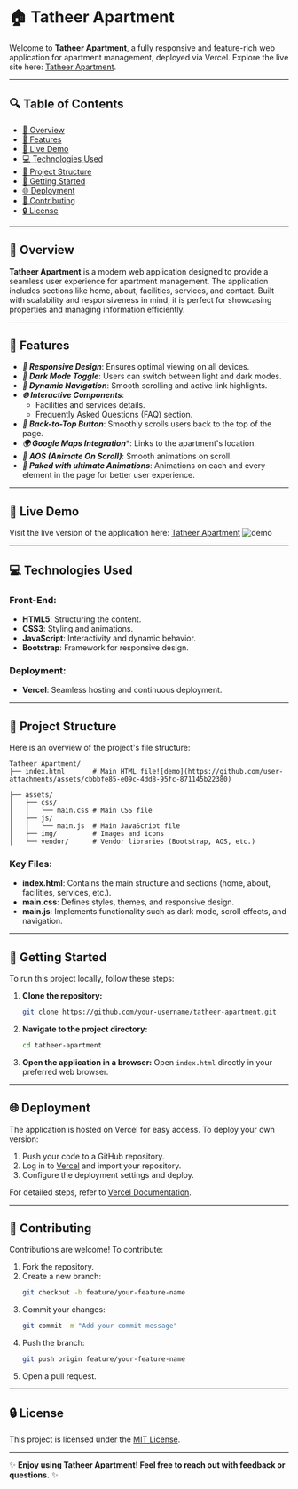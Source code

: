 # 🏠 Tatheer Apartment

Welcome to **Tatheer Apartment**, a fully responsive and feature-rich web application for apartment management, deployed via Vercel. Explore the live site here: [Tatheer Apartment](https://tatheer-apartment.vercel.app/).

---

## 🔍 Table of Contents

- [🔄 Overview](#overview)
- [🛶 Features](#features)
- [🔄 Live Demo](#live-demo)
- [💻 Technologies Used](#technologies-used)
- [📁 Project Structure](#project-structure)
- [🚀 Getting Started](#getting-started)
- [🌐 Deployment](#deployment)
- [💪 Contributing](#contributing)
- [🔒 License](#license)

---

## 🔄 Overview

**Tatheer Apartment** is a modern web application designed to provide a seamless user experience for apartment management. The application includes sections like home, about, facilities, services, and contact. Built with scalability and responsiveness in mind, it is perfect for showcasing properties and managing information efficiently.

---

## 🛶 Features

- ***🔧 Responsive Design***: Ensures optimal viewing on all devices.
- ***🌌 Dark Mode Toggle***: Users can switch between light and dark modes.
- ***🔄 Dynamic Navigation***: Smooth scrolling and active link highlights.
- ***🌐 Interactive Components***:
  - Facilities and services details.
  - Frequently Asked Questions (FAQ) section.
- ***🔽 Back-to-Top Button***: Smoothly scrolls users back to the top of the page.
- ***🌍 Google Maps Integration****: Links to the apartment's location.
- ***📱 AOS (Animate On Scroll)***: Smooth animations on scroll.
- ***💨 Paked with ultimate Animations***: Animations on each and every element in the page for better user experience.

---

## 🔄 Live Demo

Visit the live version of the application here: [Tatheer Apartment](https://tatheer-apartment.vercel.app/)
![demo](https://github.com/user-attachments/assets/31a25d76-fdab-47d0-9c1f-084440927048)

---

## 💻 Technologies Used

### Front-End:
- **HTML5**: Structuring the content.
- **CSS3**: Styling and animations.
- **JavaScript**: Interactivity and dynamic behavior.
- **Bootstrap**: Framework for responsive design.

### Deployment:
- **Vercel**: Seamless hosting and continuous deployment.
---

## 📁 Project Structure

Here is an overview of the project's file structure:

```plaintext
Tatheer Apartment/
├── index.html       # Main HTML file![demo](https://github.com/user-attachments/assets/cbbbfe85-e09c-4dd8-95fc-871145b22380)

├── assets/
│   ├── css/
│   │   └── main.css # Main CSS file
│   ├── js/
│   │   └── main.js  # Main JavaScript file
│   ├── img/         # Images and icons
│   └── vendor/      # Vendor libraries (Bootstrap, AOS, etc.)
```

### Key Files:
- **index.html**: Contains the main structure and sections (home, about, facilities, services, etc.).
- **main.css**: Defines styles, themes, and responsive design.
- **main.js**: Implements functionality such as dark mode, scroll effects, and navigation.

---

## 🚀 Getting Started

To run this project locally, follow these steps:

1. **Clone the repository:**
   ```bash
   git clone https://github.com/your-username/tatheer-apartment.git
   ```

2. **Navigate to the project directory:**
   ```bash
   cd tatheer-apartment
   ```

3. **Open the application in a browser:**
   Open `index.html` directly in your preferred web browser.

---

## 🌐 Deployment

The application is hosted on Vercel for easy access. To deploy your own version:

1. Push your code to a GitHub repository.
2. Log in to [Vercel](https://vercel.com/) and import your repository.
3. Configure the deployment settings and deploy.

For detailed steps, refer to [Vercel Documentation](https://vercel.com/docs).

---

## 💪 Contributing

Contributions are welcome! To contribute:

1. Fork the repository.
2. Create a new branch:
   ```bash
   git checkout -b feature/your-feature-name
   ```
3. Commit your changes:
   ```bash
   git commit -m "Add your commit message"
   ```
4. Push the branch:
   ```bash
   git push origin feature/your-feature-name
   ```
5. Open a pull request.

---

## 🔒 License

This project is licensed under the [MIT License](LICENSE).

---

✨ **Enjoy using Tatheer Apartment! Feel free to reach out with feedback or questions.** ✨

